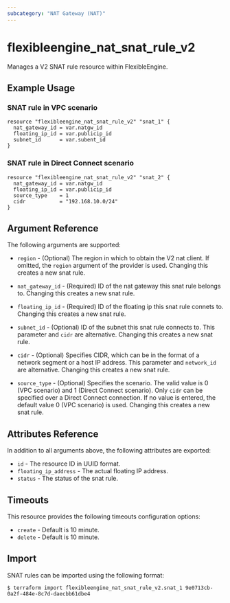 ```yaml
---
subcategory: "NAT Gateway (NAT)"
---
```


# flexibleengine_nat_snat_rule_v2

Manages a V2 SNAT rule resource within FlexibleEngine.

## Example Usage

### SNAT rule in VPC scenario

```hcl
resource "flexibleengine_nat_snat_rule_v2" "snat_1" {
  nat_gateway_id = var.natgw_id
  floating_ip_id = var.publicip_id
  subnet_id      = var.subent_id
}
```

### SNAT rule in Direct Connect scenario

```hcl
resource "flexibleengine_nat_snat_rule_v2" "snat_2" {
  nat_gateway_id = var.natgw_id
  floating_ip_id = var.publicip_id
  source_type    = 1
  cidr           = "192.168.10.0/24"
}
```

## Argument Reference

The following arguments are supported:

* `region` - (Optional) The region in which to obtain the V2 nat client.
    If omitted, the `region` argument of the provider is used. Changing this
    creates a new snat rule.

* `nat_gateway_id` - (Required) ID of the nat gateway this snat rule belongs to.
    Changing this creates a new snat rule.

* `floating_ip_id` - (Required) ID of the floating ip this snat rule connets to.
    Changing this creates a new snat rule.

* `subnet_id` - (Optional) ID of the subnet this snat rule connects to.
    This parameter and `cidr` are alternative. Changing this creates a new snat rule.

* `cidr` - (Optional) Specifies CIDR, which can be in the format of a network segment or a host IP address.
    This parameter and `network_id` are alternative. Changing this creates a new snat rule.

* `source_type` - (Optional) Specifies the scenario. The valid value is 0 (VPC scenario) and 1 (Direct Connect scenario).
    Only `cidr` can be specified over a Direct Connect connection.
    If no value is entered, the default value 0 (VPC scenario) is used.
    Changing this creates a new snat rule.

## Attributes Reference

In addition to all arguments above, the following attributes are exported:

* `id` - The resource ID in UUID format.
* `floating_ip_address` - The actual floating IP address.
* `status` - The status of the snat rule.

## Timeouts

This resource provides the following timeouts configuration options:

* `create` - Default is 10 minute.
* `delete` - Default is 10 minute.

## Import

SNAT rules can be imported using the following format:

```
$ terraform import flexibleengine_nat_snat_rule_v2.snat_1 9e0713cb-0a2f-484e-8c7d-daecbb61dbe4
```
